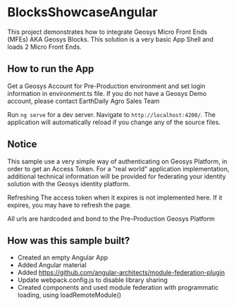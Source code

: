 # BlocksShowcaseAngular

This project demonstrates how to integrate Geosys Micro Front Ends (MFEs) AKA Geosys Blocks.
This solution is a very basic App Shell and loads 2 Micro Front Ends.

## How to run the App

Get a Geosys Account for Pre-Production environment and set login information in environment.ts file. If you do not have a Geosys Demo account, please contact EarthDaily Agro Sales Team

Run `ng serve` for a dev server. Navigate to `http://localhost:4200/`. The application will automatically reload if you change any of the source files.

## Notice

This sample use a very simple way of authenticating on Geosys Platform, in order to get an Access Token. For a "real world" application implementation, additional technical information will be provided for federating your identity solution with the Geosys identity platform.

Refreshing The access token when it expires is not implemented here. If it expires, you may have to refresh the page.

All urls are hardcoded and bond to the Pre-Production Geosys Platform

## How was this sample built?

- Created an empty Angular App
- Added Angular material
- Added https://github.com/angular-architects/module-federation-plugin
- Update webpack.config.js to disable library sharing
- Created components and used module federation with programmatic loading, using loadRemoteModule()
